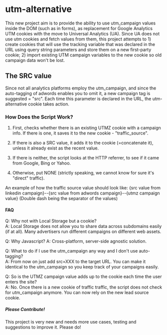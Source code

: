 <h1>utm-alternative</h1>

This new project aim is to provide the ability to use utm_campaign values inside the DOM (such as in forms), as replacement for Google Analytics UTM cookies with the move to Universal Analytics (UA). Since UA does not use utm cookies and fetch values from them, this project attempts to 1) create cookies that will use the tracking variable that was declared in the URL using query string parameters and store them on a new first-party cookie; 2) import existing UTM campaign variables to the new cookie so old campaign data won't be lost. 

<h2>The SRC value</h2>
Since not all analytics platforms employ the utm_campaign, and since the auto-tagging of adwords enables you to omit it, a new campaign tag is suggested = "src". Each time this parameter is declared in the URL, the utm-alternative cookie takes action.

<h3>How Does the Script Work?</h3>

1) First, checks whether there is an existing UTMZ cookie with a campaign info. If there is one, it saves it to the new cookie - "traffic_source".

2) If there is also a SRC value, it adds it to the cookie (=concatenate it), unless it already exist as the recent value.

3) If there is neither, the script looks at the HTTP referrer, to see if it came from Google, Bing or Yahoo.

4) Otherwise, put NONE (strictly speaking, we cannot know for sure it's "direct" traffic). 

An example of how the traffic source value should look like: 
{src value from linkedin campaign}--{src value from adwords campaign}--{utmz campaign value}
(Double dash being the separator of the values)

<h4>FAQ</h4>

Q: Why not with Local Storage but a cookie?<br />
A: Local Storage does not allow you to share data across subdomains easily (if at all). Many advertisers run different campaigns on different web assets.

Q: Why Javascript?
A: Cross-platform, server-side agnostic solution. 

Q: What to do if I use the utm_campaign any way and I don't use auto-tagging?<br />
A: From now on just add src=XXX to the target URL. You can make it identical to the utm_campaign so you keep track of your campaigns easily.

Q: So is the UTMZ campaign value adds up to the cookie each time the user enters the site?<br />
A: No. Once there is a new cookie of traffic traffic, the script does not check for utm_campaign anymore. You can now rely on the new lead source cookie. 

<h5>Please Contribute!</h5>
This project is very new and needs more use cases, testing and suggestions to improve it. Please do!
